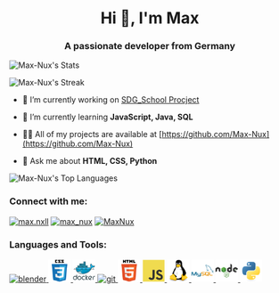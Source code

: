 <h1 align="center">Hi 👋, I'm Max</h1>
<h3 align="center">A passionate developer from Germany</h3>

![Max-Nux's Stats](https://github-readme-stats.vercel.app/api?username=Max-Nux&theme=dark&show_icons=true&hide_border=true&count_private=true)

![Max-Nux's Streak](https://github-readme-streak-stats.herokuapp.com/?user=Max-Nux&theme=dark&hide_border=true)

- 🔭 I’m currently working on [SDG_School Procject](https://github.com/Max-Nux/SDG-Project_Max)

- 🌱 I’m currently learning **JavaScript, Java, SQL**

- 👨‍💻 All of my projects are available at [https://github.com/Max-Nux](https://github.com/Max-Nux)

- 💬 Ask me about **HTML, CSS, Python**

![Max-Nux's Top Languages](https://github-readme-stats.vercel.app/api/top-langs/?username=Max-Nux&theme=dark&show_icons=true&hide_border=true&layout=compact)

<h3 align="left">Connect with me:</h3>
<p align="left">
<a href="https://instagram.com/max.nxll" target="blank"><img align="center" src="https://raw.githubusercontent.com/rahuldkjain/github-profile-readme-generator/master/src/images/icons/Social/instagram.svg" alt="max.nxll" height="30" width="40" /></a>
<a href="https://www.leetcode.com/max_nux" target="blank"><img align="center" src="https://raw.githubusercontent.com/rahuldkjain/github-profile-readme-generator/master/src/images/icons/Social/leet-code.svg" alt="max_nux" height="30" width="40" /></a>
<a href="https://discord.gg/MaxNux" target="blank"><img align="center" src="https://raw.githubusercontent.com/rahuldkjain/github-profile-readme-generator/master/src/images/icons/Social/discord.svg" alt="MaxNux" height="30" width="40" /></a>
</p>

<h3 align="left">Languages and Tools:</h3>
<p align="left"> <a href="https://www.blender.org/" target="_blank" rel="noreferrer"> <img src="https://download.blender.org/branding/community/blender_community_badge_white.svg" alt="blender" width="40" height="40"/> </a> <a href="https://www.w3schools.com/css/" target="_blank" rel="noreferrer"> <img src="https://raw.githubusercontent.com/devicons/devicon/master/icons/css3/css3-original-wordmark.svg" alt="css3" width="40" height="40"/> </a> <a href="https://www.docker.com/" target="_blank" rel="noreferrer"> <img src="https://raw.githubusercontent.com/devicons/devicon/master/icons/docker/docker-original-wordmark.svg" alt="docker" width="40" height="40"/> </a> <a href="https://git-scm.com/" target="_blank" rel="noreferrer"> <img src="https://www.vectorlogo.zone/logos/git-scm/git-scm-icon.svg" alt="git" width="40" height="40"/> </a> <a href="https://www.w3.org/html/" target="_blank" rel="noreferrer"> <img src="https://raw.githubusercontent.com/devicons/devicon/master/icons/html5/html5-original-wordmark.svg" alt="html5" width="40" height="40"/> </a> <a href="https://developer.mozilla.org/en-US/docs/Web/JavaScript" target="_blank" rel="noreferrer"> <img src="https://raw.githubusercontent.com/devicons/devicon/master/icons/javascript/javascript-original.svg" alt="javascript" width="40" height="40"/> </a> <a href="https://www.linux.org/" target="_blank" rel="noreferrer"> <img src="https://raw.githubusercontent.com/devicons/devicon/master/icons/linux/linux-original.svg" alt="linux" width="40" height="40"/> </a> <a href="https://www.mysql.com/" target="_blank" rel="noreferrer"> <img src="https://raw.githubusercontent.com/devicons/devicon/master/icons/mysql/mysql-original-wordmark.svg" alt="mysql" width="40" height="40"/> </a> <a href="https://nodejs.org" target="_blank" rel="noreferrer"> <img src="https://raw.githubusercontent.com/devicons/devicon/master/icons/nodejs/nodejs-original-wordmark.svg" alt="nodejs" width="40" height="40"/> </a> <a href="https://www.python.org" target="_blank" rel="noreferrer"> <img src="https://raw.githubusercontent.com/devicons/devicon/master/icons/python/python-original.svg" alt="python" width="40" height="40"/> </a> </p>
